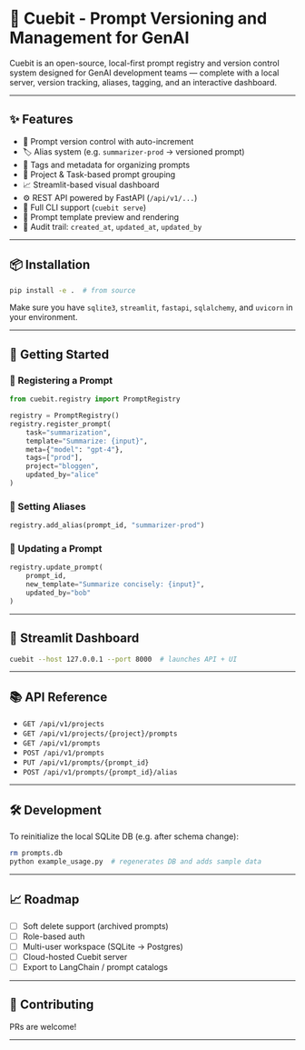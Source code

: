 # 🚀 Cuebit - Prompt Versioning and Management for GenAI

Cuebit is an open-source, local-first prompt registry and version control system designed for GenAI development teams — complete with a local server, version tracking, aliases, tagging, and an interactive dashboard.

---

## ✨ Features

- 🔐 Prompt version control with auto-increment
- 🏷️ Alias system (e.g. `summarizer-prod` → versioned prompt)
- 🧠 Tags and metadata for organizing prompts
- 📁 Project & Task-based prompt grouping
- 📈 Streamlit-based visual dashboard
- ⚙️ REST API powered by FastAPI (`/api/v1/...`)
- 🔄 Full CLI support (`cuebit serve`)
- 🧪 Prompt template preview and rendering
- 👤 Audit trail: `created_at`, `updated_at`, `updated_by`

---

## 📦 Installation

```bash
pip install -e .  # from source
```

Make sure you have `sqlite3`, `streamlit`, `fastapi`, `sqlalchemy`, and `uvicorn` in your environment.

---

## 🚀 Getting Started

### 🧪 Registering a Prompt

```python
from cuebit.registry import PromptRegistry

registry = PromptRegistry()
registry.register_prompt(
    task="summarization",
    template="Summarize: {input}",
    meta={"model": "gpt-4"},
    tags=["prod"],
    project="bloggen",
    updated_by="alice"
)
```

### 🧭 Setting Aliases

```python
registry.add_alias(prompt_id, "summarizer-prod")
```

### 🔁 Updating a Prompt

```python
registry.update_prompt(
    prompt_id,
    new_template="Summarize concisely: {input}",
    updated_by="bob"
)
```

---

## 🧪 Streamlit Dashboard

```bash
cuebit --host 127.0.0.1 --port 8000  # launches API + UI
```

---

## 📚 API Reference

- `GET /api/v1/projects`
- `GET /api/v1/projects/{project}/prompts`
- `GET /api/v1/prompts`
- `POST /api/v1/prompts`
- `PUT /api/v1/prompts/{prompt_id}`
- `POST /api/v1/prompts/{prompt_id}/alias`

---

## 🛠️ Development

To reinitialize the local SQLite DB (e.g. after schema change):

```bash
rm prompts.db
python example_usage.py  # regenerates DB and adds sample data
```

---

## 📈 Roadmap

- [ ] Soft delete support (archived prompts)
- [ ] Role-based auth
- [ ] Multi-user workspace (SQLite → Postgres)
- [ ] Cloud-hosted Cuebit server
- [ ] Export to LangChain / prompt catalogs

---

## 🤝 Contributing

PRs are welcome! 

---

